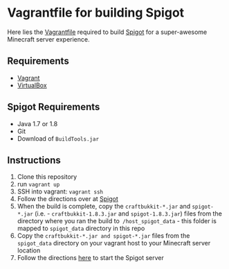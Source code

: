 Vagrantfile for building Spigot
====================

Here lies the [Vagrantfile](https://docs.vagrantup.com/v2/vagrantfile/index.html) required to build [Spigot](http://www.spigotmc.org/wiki/spigot-installation/) for a super-awesome Minecraft server experience.

Requirements
--------------
* [Vagrant](https://www.vagrantup.com/)
* [VirtualBox](https://www.virtualbox.org/)

Spigot Requirements
----------------------
* Java 1.7 or 1.8
* Git
* Download of `BuildTools.jar`

Instructions
------------
1. Clone this repository
1. run `vagrant up`
1. SSH into vagrant: `vagrant ssh`
1. Follow the directions over at [Spigot](http://www.spigotmc.org/threads/buildtools-updates-information.42865/)
1. When the build is complete, copy the `craftbukkit-*.jar` and `spigot-*.jar` (i.e. - `craftbukkit-1.8.3.jar` and `spigot-1.8.3.jar`) files from the directory where you ran the build to` /host_spigot_data` - this folder is mapped to `spigot_data` directory in this repo
1. Copy the `craftbukkit-*.jar and spigot-*.jar` files from the `spigot_data` directory on your vagrant host to your Minecraft server location
1. Follow the directions [here](http://www.spigotmc.org/wiki/spigot-installation/) to start the Spigot server